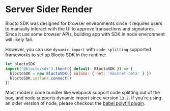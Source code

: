 # Server Sider Render

Blocto SDK was designed for browser environments since it requires users to manually interact with the UI to approve transactions and signatures. Since it use some browser APIs, building app with SDK in node environment will likely fail.

However, you can use `dynamic import` with `code splitting` supported frameworks to set up Blocto SDK in the runtime:

```javascript
let bloctoSDK
import('@blocto/sdk').then(({ default: BloctoSDK }) => {
  bloctoSDK = new BloctoSDK({ solana: { net: 'mainnet-beta' } })
  bloctoSDK.soalana.connect()
})
```

Most modern code bundler like webpack support code splitting out of the box, and node supports dynamic import since version `13.2`. If you're using an older version of node, please checkout the [babel polyfill plugin](https://www.npmjs.com/package/babel-plugin-dynamic-import-node).
